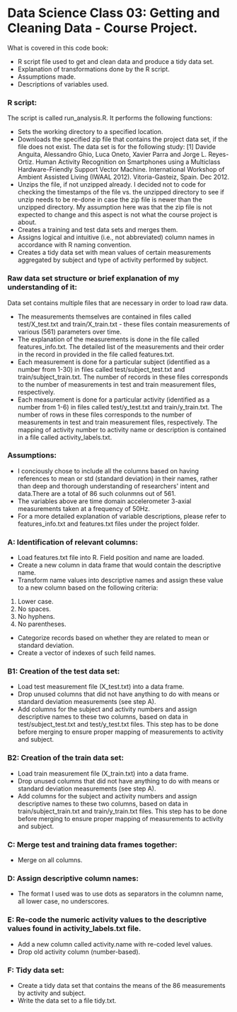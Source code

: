 Data Science Class 03: Getting and Cleaning Data - Course Project.
==================================================================

What is covered in this code book:
* R script file used to get and clean data and produce a tidy data set.
* Explanation of transformations done by the R script.
* Assumptions made.
* Descriptions of variables used.

### R script:
The script is called run_analysis.R.
It performs the following functions:
* Sets the working directory to a specified location.
* Downloads the specified zip file that contains the project data set, if the file does not exist. The data set is for the following study: [1] Davide Anguita, Alessandro Ghio, Luca Oneto, Xavier Parra and Jorge L. Reyes-Ortiz. Human Activity Recognition on Smartphones using a Multiclass Hardware-Friendly Support Vector Machine. International Workshop of Ambient Assisted Living (IWAAL 2012). Vitoria-Gasteiz, Spain. Dec 2012.
* Unzips the file, if not unzipped already. I decided not to code for checking the timestamps of the file vs. the unzipped directory to see if unzip needs to be re-done in case the zip file is newer than the unzipped directory. My assumption here was that the zip file is not expected to change and this aspect is not what the course project is about.
* Creates a training and test data sets and merges them.
* Assigns logical and intuitive (i.e., not abbreviated) column names in accordance with R naming convention.
* Creates a tidy data set with mean values of certain measurements aggregated by subject and type of activity performed by subject.

### Raw data set structure or brief explanation of my understanding of it:
Data set contains multiple files that are necessary in order to load raw data.
* The measurements themselves are contained in files called test/X_test.txt and train/X_train.txt - these files contain measurements of various (561) parameters over time.
* The explanation of the measurements is done in the file called features_info.txt. The detailed list of the measurements and their order in the record in provided in the file called features.txt.
* Each measurement is done for a particular subject (identified as a number from 1-30) in files called test/subject_test.txt and train/subject_train.txt. The number of records in these files corresponds to the number of measurements in test and train measurement files, respectively.
* Each measurement is done for a particular activity (identified as a number from 1-6) in files called test/y_test.txt and train/y_train.txt. The number of rows in these files corresponds to the number of measurements in test and train measurement files, respectively. The mapping of activity number to activity name or description is contained in a file called activity_labels.txt.

### Assumptions:
* I conciously chose to include all the columns based on having references to mean or std (standard deviation) in their names, rather than deep and thorough understanding of researchers' intent and data.There are a total of 86 such colunmns out of 561.
* The variables above are time domain accelerometer 3-axial measurements taken at a frequency of 50Hz.
* For a more detailed explanation of variable descriptions, please refer to features_info.txt and features.txt files under the project folder.

### A: Identification of relevant columns:
* Load features.txt file into R. Field position and name are loaded.
* Create a new column in data frame that would contain the descriptive name.
* Transform name values into descriptive names and assign these value to a new column based on the following criteria:
1. Lower case.
2. No spaces.
3. No hyphens.
4. No parentheses.
* Categorize records based on whether they are related to mean or standard deviation.
* Create a vector of indexes of such feild names.

### B1: Creation of the test data set:
* Load test measurement file (X_test.txt) into a data frame.
* Drop unused columns that did not have anything to do with means or standard deviation measurements (see step A). 
* Add columns for the subject and activity numbers and assign descriptive names to these two columns, based on data in test/subject_test.txt and test/y_test.txt files. This step has to be done before merging to ensure proper mapping of measurements to activity and subject.

### B2: Creation of the train data set:
* Load train measurement file (X_train.txt) into a data frame.
* Drop unused columns that did not have anything to do with means or standard deviation measurements (see step A).
* Add columns for the subject and activity numbers and assign descriptive names to these two columns, based on data in train/subject_train.txt and train/y_train.txt files. This step has to be done before merging to ensure proper mapping of measurements to activity and subject.

### C: Merge test and training data frames together:
* Merge on all columns.

### D: Assign descriptive column names:
* The format I used was to use dots as separators in the columnn name, all lower case, no underscores.

### E: Re-code the numeric activity values to the descriptive values found in activity_labels.txt file.
* Add a new column called activity.name with re-coded level values.
* Drop old activity column (number-based).

### F: Tidy data set:
* Create a tidy data set that contains the means of the 86 measurements by activity and subject.
* Write the data set to a file tidy.txt.
